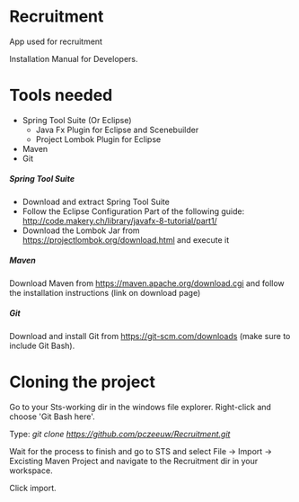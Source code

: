# Recruitment
App used for recruitment

Installation Manual for Developers.

<h1>Tools needed</h1>

- Spring Tool Suite (Or Eclipse)
  - Java Fx Plugin for Eclipse and Scenebuilder
  - Project Lombok Plugin for Eclipse
- Maven
- Git

<h5>Spring Tool Suite</h5>

- Download and extract Spring Tool Suite
- Follow the Eclipse Configuration Part of the following guide: http://code.makery.ch/library/javafx-8-tutorial/part1/
- Download the Lombok Jar from https://projectlombok.org/download.html and execute it


<h5>Maven</h5>

Download Maven from https://maven.apache.org/download.cgi and follow the installation instructions (link on download page)


<h5>Git</h5>

Download and install Git from https://git-scm.com/downloads (make sure to include Git Bash).

<h1>Cloning the project</h1>

Go to your Sts-working dir in the windows file explorer. Right-click and choose 'Git Bash here'.

Type: <i>git clone https://github.com/pczeeuw/Recruitment.git</i>

Wait for the process to finish and go to STS and select File -> Import -> Excisting Maven Project and navigate to the Recruitment dir in your workspace.

Click import.


